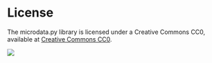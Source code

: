 # License

The microdata.py library is licensed under a Creative Commons CC0, available at [Creative Commons CC0](https://creativecommons.org/publicdomain/zero/1.0/).

[![](http://i.creativecommons.org/p/zero/1.0/88x31.png)](https://creativecommons.org/publicdomain/zero/1.0/)
